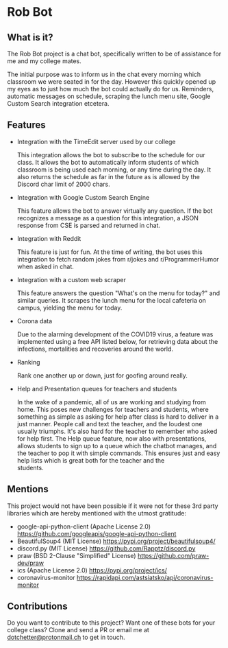 # Rob Bot


## What is it?

The Rob Bot project is a chat bot, specifically written to be of assistance for me and my college mates.

The initial purpose was to inform us in the chat every morning which classroom we were seated in for the day. However this quickly opened up my eyes as to just how much the bot could actually do for us. Reminders, automatic messages on schedule, scraping the lunch menu site, Google Custom Search integration etcetera. 

## Features

* Integration with the TimeEdit server used by our college

  This integration allows the bot to subscribe to the schedule for our class. It allows the bot to automatically
  inform students of which classroom is being used each morning, or any time during the day. 
  It also returns the schedule as far in the future as is allowed by the Discord char limit of 2000 chars.
  
* Integration with Google Custom Search Engine

  This feature allows the bot to answer virtually any question. If the bot recognizes a message as a question 
  for this integration, a JSON response from CSE is parsed and returned in chat.
  
* Integration with Reddit

  This feature is just for fun. At the time of writing, the bot uses this integration to fetch random jokes from r/jokes and r/ProgrammerHumor when asked in chat.
  
* Integration with a custom web scraper

  This feature answers the question "What's on the menu for today?" and similar queries. It scrapes the lunch menu for the local cafeteria on campus, yielding the menu for today. 
  
* Corona data

  Due to the alarming development of the COVID19 virus, a feature was implemented using a free API listed below, for retrieving data about the infections, mortalities and recoveries around the world. 
  
* Ranking

  Rank one another up or down, just for goofing around really.
  
* Help and Presentation queues for teachers and students

  In the wake of a pandemic, all of us are working and studying from home. This poses new challenges for teachers and
  students, where something as simple as asking for help after class is hard to deliver in a just manner. People call and 
  text the teacher, and the loudest one usually triumphs. It's also hard for the teacher to remember who asked for help
  first. The Help queue feature, now also with presentations, allows students to sign up to a queue which the chatbot manages, 
  and the teacher to pop it with simple commands. This ensures just and easy help lists which is great both for the teacher and the   
  students. 

## Mentions

This project would not have been possible if it were not for these 3rd party libraries which are hereby mentioned with the utmost gratitude:

* google-api-python-client (Apache License 2.0)  https://github.com/googleapis/google-api-python-client
* BeautifulSoup4 (MIT License) https://pypi.org/project/beautifulsoup4/
* discord.py (MIT License) https://github.com/Rapptz/discord.py
* praw (BSD 2-Clause "Simplified" License) https://github.com/praw-dev/praw
* ics (Apache License 2.0) https://pypi.org/project/ics/
* coronavirus-monitor https://rapidapi.com/astsiatsko/api/coronavirus-monitor

## Contributions

Do you want to contribute to this project? Want one of these bots for your college class?
Clone and send a PR or email me at dotchetter@protonmail.ch to get in touch.
